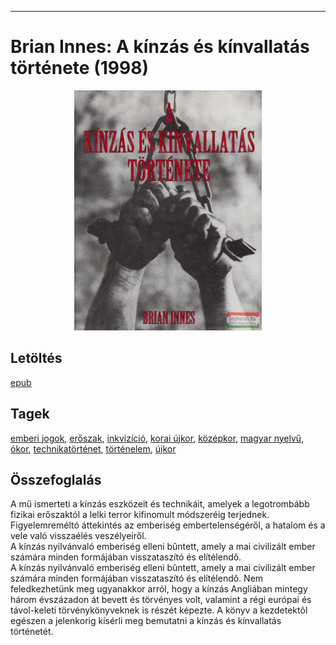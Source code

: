 <hr/>

# <a name="id_1448">Brian Innes: A kínzás és kínvallatás története (1998)</a>
<center><img src="https://github.com/BercziSandor/calibre_lib/raw/main/main/Brian%20Innes/A%20kinzas%20es%20kinvallatas%20tortenete%20%281448%29/cover.jpg" alt="cover" width="300"/></center>

## Letöltés
[epub](https://github.com/BercziSandor/calibre_lib/raw/main/main/Brian%20Innes/A%20kinzas%20es%20kinvallatas%20tortenete%20%281448%29/A%20kinzas%20es%20kinvallatas%20tortene%20-%20Brian%20Innes.epub)

## Tagek
[emberi jogok](https://github.com/berczisandor/calibre_lib/blob/main/main/_tags/emberi%20jogok.md), [erőszak](https://github.com/berczisandor/calibre_lib/blob/main/main/_tags/er%c5%91szak.md), [inkvizíció](https://github.com/berczisandor/calibre_lib/blob/main/main/_tags/inkviz%c3%adci%c3%b3.md), [korai újkor](https://github.com/berczisandor/calibre_lib/blob/main/main/_tags/korai%20%c3%bajkor.md), [középkor](https://github.com/berczisandor/calibre_lib/blob/main/main/_tags/k%c3%b6z%c3%a9pkor.md), [magyar nyelvű](https://github.com/berczisandor/calibre_lib/blob/main/main/_tags/magyar%20nyelv%c5%b1.md), [ókor](https://github.com/berczisandor/calibre_lib/blob/main/main/_tags/%c3%b3kor.md), [technikatörténet](https://github.com/berczisandor/calibre_lib/blob/main/main/_tags/technikat%c3%b6rt%c3%a9net.md), [történelem](https://github.com/berczisandor/calibre_lib/blob/main/main/_tags/t%c3%b6rt%c3%a9nelem.md), [újkor](https://github.com/berczisandor/calibre_lib/blob/main/main/_tags/%c3%bajkor.md)

## Összefoglalás
<div>
<p>A mű ismerteti a kínzás eszközeit és technikáit, amelyek a legotrombább fizikai erőszaktól a lelki terror kifinomult módszeréig terjednek. Figyelemreméltó áttekintés az emberiség embertelenségéről, a hatalom és a vele való visszaélés veszélyeiről.<br>A kínzás nyilvánvaló emberiség elleni bûntett, amely a mai civilizált ember számára minden formájában visszataszító és elítélendõ.<br>A kínzás nyilvánvaló emberiség elleni bûntett, amely a mai civilizált ember számára minden formájában visszataszító és elítélendõ. Nem feledkezhetünk meg ugyanakkor arról, hogy a kínzás Angliában mintegy három évszázadon át bevett és törvényes volt, valamint a régi európai és távol-keleti törvénykönyveknek is részét képezte. A könyv a kezdetektõl egészen a jelenkorig kísérli meg bemutatni a kínzás és kínvallatás történetét.</p></div>



